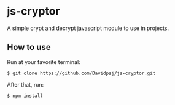 # js-cryptor

A simple crypt and decrypt javascript module to use in projects.

## How to use

Run at your favorite terminal:

````
$ git clone https://github.com/Davidpsj/js-cryptor.git
````

After that, run:

````
$ npm install
````
